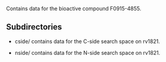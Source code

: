 Contains data for the bioactive compound F0915-4855.

## Subdirectories

- cside/ contains data for the C-side search space on rv1821.

- nside/ contains data for the N-side search space on rv1821.

